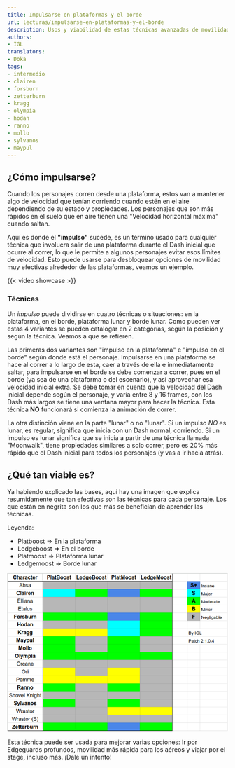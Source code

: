 ```yaml
---
title: Impulsarse en plataformas y el borde
url: lecturas/impulsarse-en-plataformas-y-el-borde
description: Usos y viabilidad de estas técnicas avanzadas de movilidad
authors:
- IGL
translators:
- Doka
tags:
- intermedio
- clairen
- forsburn
- zetterburn
- kragg
- olympia
- hodan
- ranno
- mollo
- sylvanos
- maypul
---
```


## ¿Cómo impulsarse?

Cuando los personajes corren desde una plataforma, estos van a mantener algo de velocidad que tenían corriendo cuando estén en el aire dependiendo de su estado y propiedades. Los personajes que son más rápidos en el suelo que en aire tienen una "Velocidad horizontal máxima" cuando saltan.

Aquí es donde el **"impulso"** sucede, es un término usado para cualquier técnica que involucra salir de una plataforma durante el Dash inicial que ocurre al correr, lo que le permite a algunos personajes evitar esos límites de velocidad. Esto puede usarse para desbloquear opciones de movilidad muy efectivas alrededor de las plataformas, veamos un ejemplo.

{{< video showcase >}}

### Técnicas

Un *impulso* puede dividirse en cuatro técnicas o situaciones: en la plataforma, en el borde, plataforma lunar y borde lunar. Como pueden ver estas 4 variantes se pueden catalogar en 2 categorías, según la posición y según la técnica. Veamos a que se refieren.

Las primeras dos variantes son "impulso en la plataforma" e "impulso en el borde" según donde está el personaje. Impulsarse en una plataforma se hace al correr a lo largo de esta, caer a través de ella e inmediatamente saltar, para impulsarse en el borde se debe comenzar a correr, pues en el borde (ya sea de una plataforma o del escenario), y así aprovechar esa velocidad inicial extra. Se debe tomar en cuenta que la velocidad del Dash inicial depende según el personaje, y varia entre 8 y 16 frames, con los Dash más largos se tiene una ventana mayor para hacer la técnica. Esta técnica **NO** funcionará si comienza la animación de correr.

La otra distinción viene en la parte "lunar" o no "lunar". Si un impulso *NO* es lunar, es regular, significa que inicia con un Dash normal, corriendo. Si un impulso es lunar significa que se inicia a partir de una técnica llamada "Moonwalk", tiene propiedades similares a solo correr, pero es 20% más rápido que el Dash inicial para todos los personajes (y vas a ir hacia atrás).

## ¿Qué tan viable es?

Ya habiendo explicado las bases, aquí hay una imagen que explica resumidamente que tan efectivas son las técnicas para cada personaje. Los que están en negrita son los que más se benefician de aprender las técnicas.

Leyenda:
- Platboost => En la plataforma
- Ledgeboost => En el borde
- Platmoost => Plataforma lunar
- Ledgemoost => Borde lunar

![Table summarizing the viability of Platboost, Ledgeboost, Platmoost, and Ledgemoost across the cast](img/cast-comparison.png)


Esta técnica puede ser usada para mejorar varias opciones: Ir por Edgeguards profundos, movilidad más rápida para los aéreos y viajar por el stage, incluso más. ¡Dale un intento!
